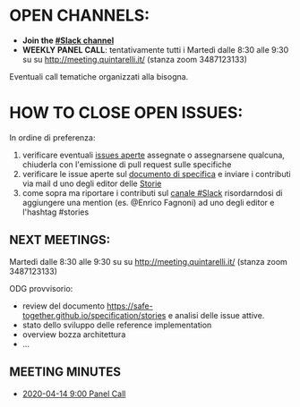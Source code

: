 # OPEN CHANNELS:

- **Join the [#Slack channel](https://safetogether2020.slack.com/app_redirect?channel=stories)**
- **WEEKLY PANEL CALL**: tentativamente tutti i Martedì dalle 8:30 alle 9:30 su su http://meeting.quintarelli.it/ (stanza zoom 3487123133)

Eventuali call tematiche organizzati alla bisogna.

# HOW TO CLOSE OPEN ISSUES:

In ordine di preferenza:

1. verificare eventuali [issues aperte](https://github.com/safe-together/stories-panel/issues) assegnate o assegnarsene qualcuna,  chiuderla con l'emissione di pull request sulle specifiche
2. verificare le issue aperte sul [documento di specifica](https://safe-together.github.io/specification/stories)  e inviare i contributi via mail d uno degli editor delle [Storie](http://meeting.quintarelli.it/)
3. come sopra ma riportare i contributi sul [canale #Slack](https://safetogether2020.slack.com/app_redirect?channel=stories) risordarndosi di aggiungere una mention (es. @Enrico Fagnoni) ad uno degli editor e l'hashtag #stories

## NEXT MEETINGS:

Martedì dalle 8:30 alle 9:30 su su http://meeting.quintarelli.it/ (stanza zoom 3487123133)

ODG provvisorio:

- review del documento https://safe-together.github.io/specification/stories e analisi delle issue attive.
- stato dello sviluppo delle reference implementation
- overview bozza architettura
- ...

## MEETING MINUTES

- [2020-04-14 9:00  Panel Call](meeting-minutes/202004140900-panel-call)
